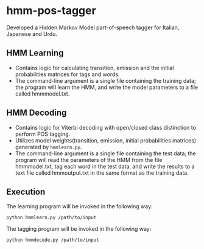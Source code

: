 # hmm-pos-tagger
Developed a Hidden Markov Model part-of-speech tagger for Italian, Japanese and Urdu.

## HMM Learning
- Contains logic for calculating transition, emission and the initial probabilities matrices for tags and words.
- The command-line argument is a single file containing the training data; the program will learn the HMM, and write the model parameters to a file called hmmmodel.txt.

## HMM Decoding
- Contains logic for Viterbi decoding with open/closed class distinction to perform POS tagging.
- Utilizes model weights(transition, emission, initial probabilities matrices) generated by ``hmmlearn.py``.
- The command-line argument is a single file containing the test data; the program will read the parameters of the HMM from the file hmmmodel.txt, tag each word in the test data, and write the results to a text file called hmmoutput.txt in the same format as the training data.


## Execution

The learning program will be invoked in the following way:

``python hmmlearn.py /path/to/input``

The tagging program will be invoked in the following way:

``python hmmdecode.py /path/to/input``
